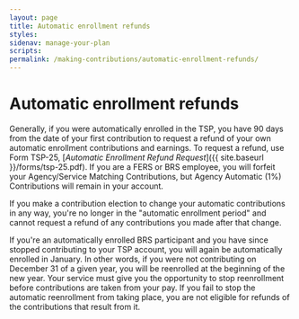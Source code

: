 ```yaml
---
layout: page
title: Automatic enrollment refunds
styles:
sidenav: manage-your-plan
scripts:
permalink: /making-contributions/automatic-enrollment-refunds/
---
```


# Automatic enrollment refunds

Generally, if you were automatically enrolled in the TSP, you have 90 days from the date of your first contribution to request a refund of your own automatic enrollment contributions and earnings. To request a refund, use Form TSP-25, [*Automatic Enrollment Refund Request*]({{ site.baseurl }}/forms/tsp-25.pdf). If you are a FERS or BRS employee, you will forfeit your Agency/Service Matching Contributions, but Agency Automatic (1%) Contributions will remain in your account. 

If you make a contribution election to change your automatic contributions in any way, you're no longer in the "automatic enrollment period" and cannot request a refund of any contributions you made after that change.

If you're an automatically enrolled BRS participant and you have since stopped contributing to your TSP account, you will
again be automatically enrolled in January. In other words, if you were not contributing on December 31 of a given year, you will be reenrolled at the beginning of the new year. Your service must give you the opportunity to stop reenrollment before contributions are taken from your pay. If you fail to stop the automatic reenrollment from taking place, you are not eligible for refunds of the contributions that result from it.
